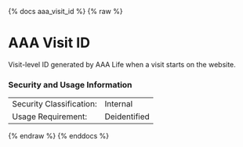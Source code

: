 {% docs aaa_visit_id %}
{% raw %}

<a name="aaa_visit_id"></a>
# AAA Visit ID
Visit-level ID generated by AAA Life when a visit starts on the website.

### Security and Usage Information
|     |     |
| --- | --- |
| Security Classification: | Internal |
| Usage Requirement:       | Deidentified |

{% endraw %}
{% enddocs %}